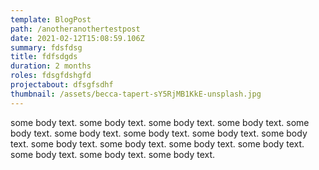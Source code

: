 ```yaml
---
template: BlogPost
path: /anotheranothertestpost
date: 2021-02-12T15:08:59.106Z
summary: fdsfdsg
title: fdfsdgds
duration: 2 months
roles: fdsgfdshgfd
projectabout: dfsgfsdhf
thumbnail: /assets/becca-tapert-sY5RjMB1KkE-unsplash.jpg
---
```

some body text. some body text. some body text. some body text. some body text. some body text. some body text. some body text. some body text. some body text. some body text. some body text. some body text. some body text. some body text. some body text.